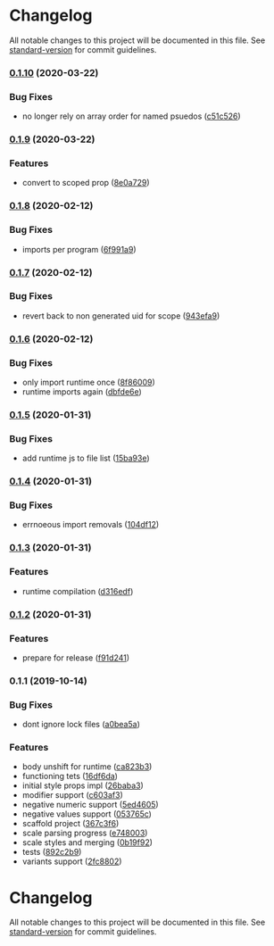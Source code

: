 # Changelog

All notable changes to this project will be documented in this file. See [standard-version](https://github.com/conventional-changelog/standard-version) for commit guidelines.

### [0.1.10](https://github.com/asyarb/babel-plugin-style-props-emotion/compare/v0.1.9...v0.1.10) (2020-03-22)


### Bug Fixes

* no longer rely on array order for named psuedos ([c51c526](https://github.com/asyarb/babel-plugin-style-props-emotion/commit/c51c526cbfc17a669cc7e1ab9ab3e58351133082))

### [0.1.9](https://github.com/asyarb/babel-plugin-style-props-emotion/compare/v0.1.8...v0.1.9) (2020-03-22)


### Features

* convert to scoped prop ([8e0a729](https://github.com/asyarb/babel-plugin-style-props-emotion/commit/8e0a729c964d42fbc41bbe3227b06694e578f6e7))

### [0.1.8](https://github.com/asyarb/babel-plugin-style-props-emotion/compare/v0.1.7...v0.1.8) (2020-02-12)


### Bug Fixes

* imports per program ([6f991a9](https://github.com/asyarb/babel-plugin-style-props-emotion/commit/6f991a985b73e8b2a3d2acea09d576c95140d912))

### [0.1.7](https://github.com/asyarb/babel-plugin-style-props-emotion/compare/v0.1.6...v0.1.7) (2020-02-12)


### Bug Fixes

* revert back to non generated uid for scope ([943efa9](https://github.com/asyarb/babel-plugin-style-props-emotion/commit/943efa9a17629250e57c0c144b686d8fb91fe778))

### [0.1.6](https://github.com/asyarb/babel-plugin-style-props-emotion/compare/v0.1.5...v0.1.6) (2020-02-12)


### Bug Fixes

* only import runtime once ([8f86009](https://github.com/asyarb/babel-plugin-style-props-emotion/commit/8f86009fa8f5f7f34b7ddcdfdabdbb4c4709a67c))
* runtime imports again ([dbfde6e](https://github.com/asyarb/babel-plugin-style-props-emotion/commit/dbfde6e2ca058814e1cff7117cc772eec98c2334))

### [0.1.5](https://github.com/asyarb/babel-plugin-style-props-emotion/compare/v0.1.4...v0.1.5) (2020-01-31)


### Bug Fixes

* add runtime js to file list ([15ba93e](https://github.com/asyarb/babel-plugin-style-props-emotion/commit/15ba93ecac8074a5666edae0befad04f39a1b4d5))

### [0.1.4](https://github.com/asyarb/babel-plugin-style-props-emotion/compare/v0.1.3...v0.1.4) (2020-01-31)


### Bug Fixes

* errnoeous import removals ([104df12](https://github.com/asyarb/babel-plugin-style-props-emotion/commit/104df12173d93deeb1aaa2257cfa73b6eb3ff8f8))

### [0.1.3](https://github.com/asyarb/babel-plugin-style-props-emotion/compare/v0.1.2...v0.1.3) (2020-01-31)


### Features

* runtime compilation ([d316edf](https://github.com/asyarb/babel-plugin-style-props-emotion/commit/d316edfc340f49dd7446d8c6d770a9fb6eae51ee))

### [0.1.2](https://github.com/asyarb/babel-plugin-style-props-emotion/compare/v0.1.1...v0.1.2) (2020-01-31)


### Features

* prepare for release ([f91d241](https://github.com/asyarb/babel-plugin-style-props-emotion/commit/f91d241152258ec6937c996a507f0d6c8c782ba9))

### 0.1.1 (2019-10-14)


### Bug Fixes

* dont ignore lock files ([a0bea5a](https://github.com/asyarb/babel-plugin-style-props-emotion/commit/a0bea5a))


### Features

* body unshift for runtime ([ca823b3](https://github.com/asyarb/babel-plugin-style-props-emotion/commit/ca823b3))
* functioning tets ([16df6da](https://github.com/asyarb/babel-plugin-style-props-emotion/commit/16df6da))
* initial style props impl ([26baba3](https://github.com/asyarb/babel-plugin-style-props-emotion/commit/26baba3))
* modifier support ([c603af3](https://github.com/asyarb/babel-plugin-style-props-emotion/commit/c603af3))
* negative numeric support ([5ed4605](https://github.com/asyarb/babel-plugin-style-props-emotion/commit/5ed4605))
* negative values support ([053765c](https://github.com/asyarb/babel-plugin-style-props-emotion/commit/053765c))
* scaffold project ([367c3f6](https://github.com/asyarb/babel-plugin-style-props-emotion/commit/367c3f6))
* scale parsing progress ([e748003](https://github.com/asyarb/babel-plugin-style-props-emotion/commit/e748003))
* scale styles and merging ([0b19f92](https://github.com/asyarb/babel-plugin-style-props-emotion/commit/0b19f92))
* tests ([892c2b9](https://github.com/asyarb/babel-plugin-style-props-emotion/commit/892c2b9))
* variants support ([2fc8802](https://github.com/asyarb/babel-plugin-style-props-emotion/commit/2fc8802))

# Changelog

All notable changes to this project will be documented in this file. See
[standard-version](https://github.com/conventional-changelog/standard-version)
for commit guidelines.
